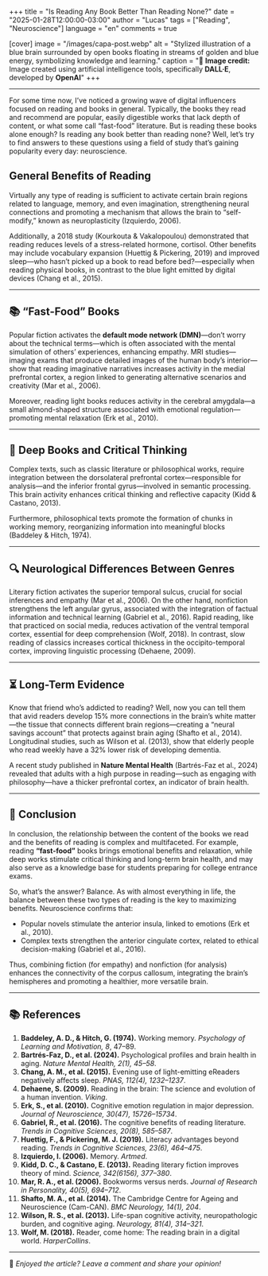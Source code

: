 +++
title = "Is Reading Any Book Better Than Reading None?"
date = "2025-01-28T12:00:00-03:00"
author = "Lucas"
tags = ["Reading", "Neuroscience"]
language = "en"
comments = true

[cover]
  image = "/images/capa-post.webp"
  alt = "Stylized illustration of a blue brain surrounded by open books floating in streams of golden and blue energy, symbolizing knowledge and learning."
  caption = "📢 **Image credit:** Image created using artificial intelligence tools, specifically **DALL·E**, developed by **OpenAI**"
+++

<!-- # **Is Reading Any Book Better Than Reading None?** -->

---
For some time now, I’ve noticed a growing wave of digital influencers focused on reading and books in general. Typically, the books they read and recommend are popular, easily digestible works that lack depth of content, or what some call “fast-food” literature. But is reading these books alone enough? Is reading any book better than reading none? Well, let’s try to find answers to these questions using a field of study that’s gaining popularity every day: neuroscience.

## **General Benefits of Reading**
Virtually any type of reading is sufficient to activate certain brain regions related to language, memory, and even imagination, strengthening neural connections and promoting a mechanism that allows the brain to “self-modify,” known as neuroplasticity (Izquierdo, 2006).

Additionally, a 2018 study (Kourkouta & Vakalopoulou) demonstrated that reading reduces levels of a stress-related hormone, cortisol. Other benefits may include vocabulary expansion (Huettig & Pickering, 2019) and improved sleep—who hasn’t picked up a book to read before bed?—especially when reading physical books, in contrast to the blue light emitted by digital devices (Chang et al., 2015).

---

## **📚 “Fast-Food” Books**
Popular fiction activates the **default mode network (DMN)**—don’t worry about the technical terms—which is often associated with the mental simulation of others’ experiences, enhancing empathy. MRI studies—imaging exams that produce detailed images of the human body’s interior—show that reading imaginative narratives increases activity in the medial prefrontal cortex, a region linked to generating alternative scenarios and creativity (Mar et al., 2006).

Moreover, reading light books reduces activity in the cerebral amygdala—a small almond-shaped structure associated with emotional regulation—promoting mental relaxation (Erk et al., 2010).

---

## **📖 Deep Books and Critical Thinking**
Complex texts, such as classic literature or philosophical works, require integration between the dorsolateral prefrontal cortex—responsible for analysis—and the inferior frontal gyrus—involved in semantic processing. This brain activity enhances critical thinking and reflective capacity (Kidd & Castano, 2013).

Furthermore, philosophical texts promote the formation of chunks in working memory, reorganizing information into meaningful blocks (Baddeley & Hitch, 1974).

---

## **🔍 Neurological Differences Between Genres**
Literary fiction activates the superior temporal sulcus, crucial for social inferences and empathy (Mar et al., 2006). On the other hand, nonfiction strengthens the left angular gyrus, associated with the integration of factual information and technical learning (Gabriel et al., 2016). Rapid reading, like that practiced on social media, reduces activation of the ventral temporal cortex, essential for deep comprehension (Wolf, 2018). In contrast, slow reading of classics increases cortical thickness in the occipito-temporal cortex, improving linguistic processing (Dehaene, 2009).

---

## **⏳ Long-Term Evidence**
Know that friend who’s addicted to reading? Well, now you can tell them that avid readers develop 15% more connections in the brain’s white matter—the tissue that connects different brain regions—creating a “neural savings account” that protects against brain aging (Shafto et al., 2014). Longitudinal studies, such as Wilson et al. (2013), show that elderly people who read weekly have a 32% lower risk of developing dementia.

A recent study published in **Nature Mental Health** (Bartrés-Faz et al., 2024) revealed that adults with a high purpose in reading—such as engaging with philosophy—have a thicker prefrontal cortex, an indicator of brain health.

---

## **🎯 Conclusion**
In conclusion, the relationship between the content of the books we read and the benefits of reading is complex and multifaceted. For example, reading **“fast-food”** books brings emotional benefits and relaxation, while deep works stimulate critical thinking and long-term brain health, and may also serve as a knowledge base for students preparing for college entrance exams.

So, what’s the answer? Balance. As with almost everything in life, the balance between these two types of reading is the key to maximizing benefits. Neuroscience confirms that:

- Popular novels stimulate the anterior insula, linked to emotions (Erk et al., 2010).
- Complex texts strengthen the anterior cingulate cortex, related to ethical decision-making (Gabriel et al., 2016).

Thus, combining fiction (for empathy) and nonfiction (for analysis) enhances the connectivity of the corpus callosum, integrating the brain’s hemispheres and promoting a healthier, more versatile brain.

---

## **📚 References**
1. **Baddeley, A. D., & Hitch, G. (1974).** Working memory. *Psychology of Learning and Motivation, 8*, 47–89.
2. **Bartrés-Faz, D., et al. (2024).** Psychological profiles and brain health in aging. *Nature Mental Health, 2(1), 45–58*.
3. **Chang, A. M., et al. (2015).** Evening use of light-emitting eReaders negatively affects sleep. *PNAS, 112(4), 1232–1237*.
4. **Dehaene, S. (2009).** Reading in the brain: The science and evolution of a human invention. *Viking*.
5. **Erk, S., et al. (2010).** Cognitive emotion regulation in major depression. *Journal of Neuroscience, 30(47), 15726–15734*.
6. **Gabriel, R., et al. (2016).** The cognitive benefits of reading literature. *Trends in Cognitive Sciences, 20(8), 585–587*.
7. **Huettig, F., & Pickering, M. J. (2019).** Literacy advantages beyond reading. *Trends in Cognitive Sciences, 23(6), 464–475*.
8. **Izquierdo, I. (2006).** Memory. *Artmed*.
9. **Kidd, D. C., & Castano, E. (2013).** Reading literary fiction improves theory of mind. *Science, 342(6156), 377–380*.
10. **Mar, R. A., et al. (2006).** Bookworms versus nerds. *Journal of Research in Personality, 40(5), 694–712*.
11. **Shafto, M. A., et al. (2014).** The Cambridge Centre for Ageing and Neuroscience (Cam-CAN). *BMC Neurology, 14(1), 204*.
12. **Wilson, R. S., et al. (2013).** Life-span cognitive activity, neuropathologic burden, and cognitive aging. *Neurology, 81(4), 314–321*.
13. **Wolf, M. (2018).** Reader, come home: The reading brain in a digital world. *HarperCollins*.

---

💬 *Enjoyed the article? Leave a comment and share your opinion!*